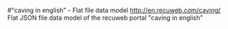 #"caving in english" - Flat file data model
http://en.recuweb.com/caving/
Flat JSON file data model of the recuweb portal "caving in english"
